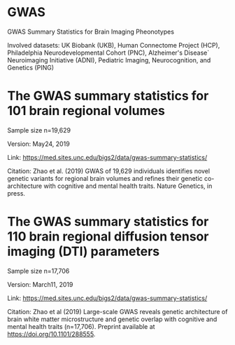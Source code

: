 # GWAS
GWAS Summary Statistics for Brain Imaging Pheonotypes 

Involved datasets: UK Biobank (UKB), Human Connectome Project (HCP), Philadelphia Neurodevelopmental Cohort (PNC), Alzheimer's Disease`  Neuroimaging Initiative (ADNI), Pediatric Imaging, Neurocognition, and Genetics (PING)

# The GWAS summary statistics for 101 brain regional volumes 
Sample size n=19,629

Version: May24, 2019

Link: https://med.sites.unc.edu/bigs2/data/gwas-summary-statistics/

Citation: Zhao et al. (2019) GWAS of 19,629 individuals identifies novel genetic variants for regional brain volumes and refines their genetic co-architecture with cognitive and mental health traits. Nature Genetics, in press. 

# The GWAS summary statistics for 110 brain regional diffusion tensor imaging (DTI) parameters
Sample size n=17,706

Version: March11, 2019

Link: https://med.sites.unc.edu/bigs2/data/gwas-summary-statistics/

Citation: Zhao et al (2019) Large-scale GWAS reveals genetic architecture of brain white matter microstructure and genetic overlap with cognitive and mental health traits (n=17,706). Preprint available at https://doi.org/10.1101/288555.



